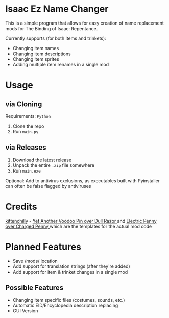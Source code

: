 # Isaac Ez Name Changer
This is a simple program that allows for easy creation of name replacement mods for The Binding of Isaac: Repentance.
 
Currently supports (for both items and trinkets): 
- Changing item names
- Changing item descriptions
- Changing item sprites
- Adding multiple item renames in a single mod

# Usage
## via Cloning
Requirements: `Python`
1. Clone the repo
2. Run `main.py`

## via Releases
1. Download the latest release
2. Unpack the entire `.zip` file somewhere
3. Run `main.exe`

Optional: Add to antivirus exclusions, as executables built with Pyinstaller can often be false flagged by antiviruses

# Credits
[kittenchilly](https://github.com/kittenchilly) - [Yet Another Voodoo Pin over Dull Razor
](https://steamcommunity.com/sharedfiles/filedetails/?id=2586699693) and [Electric Penny over Charged Penny
](https://steamcommunity.com/sharedfiles/filedetails/?id=2606524433) which are the templates for the actual mod code

# Planned Features
- Save /mods/ location
- Add support for translation strings (after they're added)
- Add support for item & trinket changes in a single mod

## Possible Features
- Changing item specific files (costumes, sounds, etc.)
- Automatic EID/Encyclopedia description replacing 
- GUI Version

